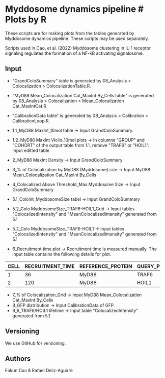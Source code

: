 # Myddosome dynamics pipeline # Plots by R

These scripts are for making plots from the tables generated by Myddosome dynamics pipeline. These scripts may be used separately. 

Scripts used in Cao, et al. (2022) Myddosome clustering in IL-1 receptor signaling regulates the formation of a NF-kB activating signalosome.

## Input
* "GrandColoSummary" table is generated by 08_Analysis > Colocalization > ColocalizationTable.R.
* "MyD88 Mean_Colocalization Cat_MaxInt By_Cells table" is generated by 08_Analysis > Colocalization > Mean_Colocalization Cat_MaxIntCat.R.
* "CalibrationData table" is generated by 08_Analysis > Calibration > CalibrationLoop.R.
      
* 1.1_MyD88 MaxInt_10mol table 
  -> Input GrandColoSummary.
* 1.2_MyD88 MaxInt Violin_10mol plots
  -> In columns "GROUP" and "COHORT" of the output table from 1.1,  remove "TRAF6" or "HOIL1".
     Input editted table.
* 2_MyD88 MaxInt Density 
  -> Input GrandColoSummary.
* 3_% of Colocalization by MyD88 (Myddosome) size
  -> Input MyD88 Mean_Colocalization Cat_MaxInt By_Cells
* 4_Colocalized Above Threshold_Max Myddosome Size
  -> Input GrandColoSummary
* 5.1_ColoInt_MyddosomeSize tabel 
  -> Input GrandColoSummary
* 5.2_Colo MyddosomeSize_TRAF6-HOIL1_Grid
  -> Input tables "ColocalizedIntensity" and "MeanColocalizedIntensity" generated from 5.1
* 5.2_Colo MyddosomeSize_TRAF6-HOIL1
  -> Input tables "ColocalizedIntensity" and "MeanColocalizedIntensity" generated from 5.1
* 6_Recruitment time plot 
  -> Recruitment time is measured manually. The input table contains the following details for plot.
  
| CELL  | RECRUITMENT_TIME | REFERENCE_PROTEIN | QUERY_PROTEIN |
|-------|------------------|-------------------|---------------|
| 1     | 36               | MyD88             | TRAF6         |
| 2     | 120              | MyD88             | HOIL1         |

* 7_% of Colocalization_Grid
  -> Input MyD88 Mean_Colocalization Cat_MaxInt By_Cells
* 8_GFP distribution
  -> Input CalibrationData of GFP.
* 9_9_TRAF6/HOIL1 lifetime
  -> Input table "ColocalizedIntensity" generated from 5.1.

## Versioning
We use GitHub for versioning.

## Authors
Fakun Cao & Rafael Deliz-Aguirre